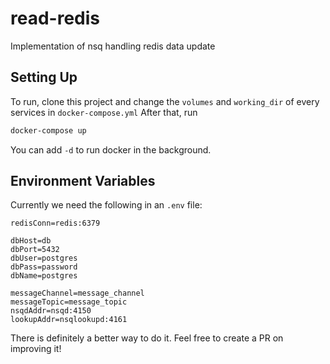 # read-redis
Implementation of nsq handling redis data update

## Setting Up
To run, clone this project and change the `volumes` and `working_dir` of every services in `docker-compose.yml`
After that, run
```bash
docker-compose up
```
You can add `-d` to run docker in the background.
## Environment Variables
Currently we need the following in an `.env` file:
```
redisConn=redis:6379

dbHost=db
dbPort=5432
dbUser=postgres
dbPass=password
dbName=postgres

messageChannel=message_channel
messageTopic=message_topic
nsqdAddr=nsqd:4150
lookupAddr=nsqlookupd:4161
```

There is definitely a better way to do it. Feel free to create a PR on improving it!